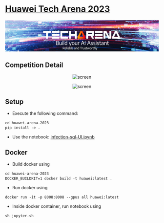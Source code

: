 # [Huawei Tech Arena 2023](https://huawei.agorize.com/en/challenges/irchack2023/)
<p align="center"> <img width="800" alt="screen" src="imgs/huawei/banner.png"> </p>

## Competition Detail

<p align="center"> <img width="500" alt="screen" src="imgs/huawei/Infectious.drawio.png"> </p>

<p align="center"> <img width="500" alt="screen" src="imgs/huawei/InfectiousBPMN.svg"> </p>



## Setup
- Execute the following command:
```
cd huawei-arena-2023
pip install -e .
```

- Use the notebook: [infection-sql-UI.ipynb](./notebooks/infection-sql-UI.ipynb)

## Docker
- Build docker using
```
cd huawei-arena-2023
DOCKER_BUILDKIT=1 docker build -t huawei:latest .
```

- Run docker using
```
docker run -it -p 8008:8008 --gpus all huawei:latest
```

- Inside docker container, run notebook using
```
sh jupyter.sh
```
